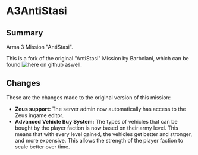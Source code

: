 # A3AntiStasi

## Summary
Arma 3 Mission "AntiStasi".

This is a fork of the original "AntiStasi" Mission by Barbolani, which can be found ![here on github aswell](https://github.com/A3Antistasi/antistasiofficial).

## Changes
These are the changes made to the original version of this mission:

  * **Zeus support:** The server admin now automatically has access to the Zeus ingame editor.
  * **Advanced Vehicle Buy System:** The types of vehicles that can be bought by the player faction is now based on their army level. This means that with every level gained, the vehicles get better and stronger, and more expensive. This allows the strength of the player faction to scale better over time.



